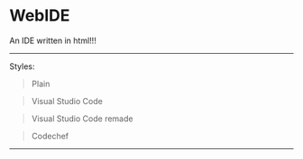 # WebIDE
An IDE written in html!!!

---

Styles:

> Plain

> Visual Studio Code

> Visual Studio Code remade

> Codechef

---
